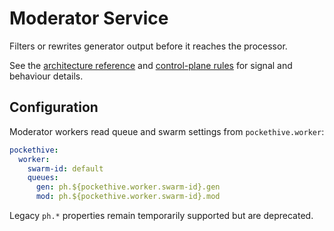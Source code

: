 # Moderator Service

Filters or rewrites generator output before it reaches the processor.

See the [architecture reference](../docs/ARCHITECTURE.md) and [control-plane rules](../docs/rules/control-plane-rules.md) for signal and behaviour details.

## Configuration

Moderator workers read queue and swarm settings from `pockethive.worker`:

```yaml
pockethive:
  worker:
    swarm-id: default
    queues:
      gen: ph.${pockethive.worker.swarm-id}.gen
      mod: ph.${pockethive.worker.swarm-id}.mod
```

Legacy `ph.*` properties remain temporarily supported but are deprecated.

